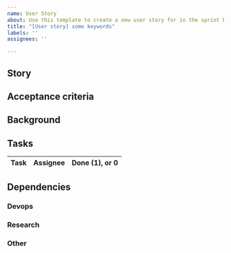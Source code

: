 ```yaml
---
name: User Story
about: Use this template to create a new user story for in the sprint backlog
title: "[User story] some keywords"
labels: ''
assignees: ''

---
```


<!--  
This is the template to create a user story. A user story should be finished in one sprint and deliver added value to the source code (product increment). A (draft) PR always references the user-story.
-->

## Story

<!--  
Your user story should be in the form:  As a <user> I want <feature> such that <benefit of feature/product increment>`
A user can be anybody who interacts with the Swarm code (node operator/app developer/client developer).
-->

## Acceptance criteria

<!--  
Clear and verifiable criteria to verify that a user story is completed. Things such as tests and documentation don't need to be included here (but are assumed to be done)
-->

## Background

<!--  
Mention here the reason of the user story, any technical details, link to meeting notes, architecture diagrams, etc
-->

## Tasks

<!--  
Tasks are actionable items, which may contain technical details. A user story is usually broken down in multiple tasks and assigned to a person. 
-->

| Task | Assignee |  Done (1), or 0 |
| ------ |------------| -----|
<!--  ROW TEMPLATE HERE -->

<!--  
new row template below 
|  task | unassigned | 0 | 
-->

## Dependencies
### Devops
<!-- What is needed from Devops? -->

### Research
<!-- What is needed from research? -->

### Other 
<!-- Other dependencies? -->

